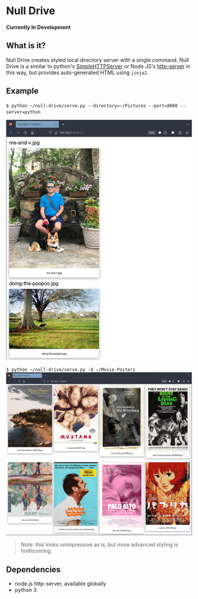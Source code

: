 # Null Drive

**Currently In Development**

## What is it? 

Null Drive creates styled local directory server with a single command. Null Drive is a similar to python's [SimpleHTTPServer](https://docs.python.org/2/library/simplehttpserver.html) or Node JS's [http-server](https://github.com/http-party/http-server) in this way, but provides auto-generated HTML using `jinja2`. 

## Example

`$ python ~/null-drive/serve.py --directory=~/Pictures --port=8000 --server=python`

![null drive serving ~/Files](images/example-new.png)

`$ python ~/null-drive/serve.py -d ~/Movie-Posters`
![null drive serving ~/Movie-Posters](images/example-movie-posters.png)

> Note: this looks unimpressive as is, but more advanced styling is forthcoming. 

## Dependencies 

- node.js http-server, available globally 
- python 3
